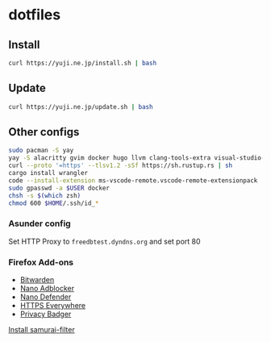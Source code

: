 # dotfiles

## Install

``` bash
curl https://yuji.ne.jp/install.sh | bash
```

## Update

``` bash
curl https://yuji.ne.jp/update.sh | bash
```

## Other configs

``` bash
sudo pacman -S yay
yay -S alacritty gvim docker hugo llvm clang-tools-extra visual-studio-code-bin fcitx-mozc fcitx-im kcm-fcitx veracrypt balena-etcher asunder typora
curl --proto '=https' --tlsv1.2 -sSf https://sh.rustup.rs | sh
cargo install wrangler
code --install-extension ms-vscode-remote.vscode-remote-extensionpack
sudo gpasswd -a $USER docker
chsh -s $(which zsh)
chmod 600 $HOME/.ssh/id_*
```

### Asunder config

Set HTTP Proxy to `freedbtest.dyndns.org` and set port 80

### Firefox Add-ons

- [Bitwarden](https://addons.mozilla.org/firefox/addon/bitwarden-password-manager/)
- [Nano Adblocker](https://addons.mozilla.org/firefox/addon/nano-adblocker-firefox/)
- [Nano Defender](https://addons.mozilla.org/firefox/addon/nano-defender-firefox/)
- [HTTPS Everywhere](https://addons.mozilla.org/firefox/addon/https-everywhere/)
- [Privacy Badger](https://addons.mozilla.org/firefox/addon/privacy-badger17/)

[Install samurai-filter](https://subscribe.adblockplus.org/?location=https://raw.githubusercontent.com/yujixr/samurai-filter/master/list.txt&title=samurai-filter)
